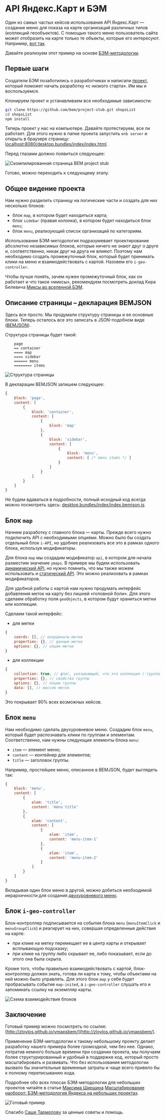 # API Яндекс.Карт и БЭМ

Один из самых частых кейсов использования API Яндекс.Карт — создание меню для показа на карте организаций различных типов (коллекций геообъектов). С помощью такого меню пользователь сайта может отобразить на карте только те объекты, которые его интересуют. Например, [вот так](http://dimik.github.com/ymaps/examples/group-menu/menu03.html).

Давайте реализуем этот пример на основе [БЭМ-методологии](https://ru.bem.info/method/).

## Первые шаги

Создатели БЭМ позаботились о разработчиках и написали [проект](https://ru.bem.info/tutorials/project-stub/), который поможет начать разработку «с низкого старта». Им мы и воспользуемся.

Клонируем проект и устанавливаем все необходимые зависимости:

```bash
git clone https://github.com/bem/project-stub.git shopsList
cd shopsList
npm install
```

Теперь проект у нас на компьютере. Давайте протестируем, все ли работает. Для этого нужно в папке проекта запустить `enb server` и открыть в браузере страницу: [localhost:8080/desktop.bundles/index/index.html](http://localhost:8080/desktop.bundles/index/index.html).

Перед глазами должно появиться следующее:

<img src="http://zloylos.me/other/imgs/ymapsbem/project_stub.png" alt="Скомпилированная страница BEM project stub" border="0"/>

Готово, можно переходить к следующему этапу.

## Общее видение проекта

Нам нужно разделить страницу на логические части и создать для них несколько блоков:

* блок `map`, в котором будет находиться карта;
* блок `sidebar` (правая колонка), в котором будет находиться блок `menu`;
* блок `menu`, реализующий список организаций по категориям.

Использование БЭМ-методология подразумевает проектирование абсолютно независимых блоков, которые ничего не знают друг о друге и, соответственно, никак друг на друга не влияют. Поэтому нам необходимо создать промежуточный блок, который будет принимать клики на меню и взаимодействовать с картой. Назовем его `i-geo-controller`.

Чтобы лучше понять, зачем нужен промежуточный блок, как он работает и что такое «миксы», рекомендуем посмотреть доклад Кира Белевича [Миксы во вселенной БЭМ](http://events.yandex.ru/events/yasubbotnik/msk-sep-2012/talks/327/).

## Описание страницы – декларация BEMJSON

Здесь все просто. Мы продумали структуру страницы и ее основные блоки. Теперь осталось все это записать в JSON-подобном виде ([BEMJSON](https://ru.bem.info/technology/bemjson/v2/bemjson/)).

Структура страницы будет такой:

```
    page
    == container
    ==== map
    ==== sidebar
    ====== menu
    ======== items
```

<img src="http://zloylos.me/other/imgs/ymapsbem/index_bemjson.png" alt="Структура страницы">

В декларации BEMJSON запишем следующее:

```js
{
    block: 'page',
    content: [
        {
            block: 'container',
            content: [
                {
                    block: 'map'
                },
                {
                    block: 'sidebar',
                    content: [
                        {
                            block: 'menu',
                            content: [ /* menu items */ ]
                        }
                    ]
                }
            ]
        }
    ]
}
```

Не будем вдаваться в подробности, полный исходный код всегда можно посмотреть здесь: [desktop.bundles/index/index.bemjson.js](https://github.com/zloylos/ymaps-and-bem/blob/master/desktop.bundles/index/index.bemjson.js).

## Блок `map`

Начнем разработку с главного блока — карты. Прежде всего нужно подключить API с необходимыми опциями. Можно было бы создать отдельный блок `i-API`, но удобнее реализовать все это в рамках одного блока, используя модификаторы.

Для блока `map` мы создадим модификатор `api`, в котором для начала разместим значение `ymaps`. В примере мы будем использовать [динамический API](http://api.yandex.ru/maps/doc/jsapi/), но нужно помнить, что мы также можем использовать и [статический API](http://api.yandex.ru/maps/doc/staticapi/). Это можно реализовать в рамках модификаторов.

Для удобной работы с картой нам нужно продумать интерфейс добавления меток на карту без лишней «головной боли». Для этого сделаем обработку поля `geoObjects`, в котором будут храниться метки или коллекции.

Сделаем такой интерфейс:

* для метки

```js
{
    coords: [], // координаты метки
    properties: {}, // данные метки
    options: {}, // опции метки
}
```

* для коллекции

```js
{
    collection: true, // флаг, указывающий, что это коллекция / группа меток
    properties: {}, // свойства группы
    options: {}, // опции группы
    data: [], // массив меток
}
```

Это покрывает 90% всех возможных кейсов.

## Блок `menu`

Нам необходимо сделать двухуровневое меню. Создадим блок `menu`, который будет распознавать клики по группам и элементам. Соответственно, нам нужны следующие элементы блока `menu`:

* `item` — элемент меню;
* `content` — контейнер для элементов;
* `title` — заголовок группы.

Например, простейшее меню, описанное в BEMJSON, будет выглядеть так:

```js
{
    block: 'menu',
    content: [
        {
            elem: 'title',
            content: 'menu title'
        },
        {
            elem: 'content',
            content: [
                {
                    elem: 'item',
                    content: 'menu-item-1'
                },
                {
                    elem: 'item',
                    content: 'menu-item-2'
                }
            ]
        }
    ]
}
```

Вкладывая один блок меню в другой, можно добиться необходимой иерархичности для создания [двухуровневого меню](https://github.com/zloylos/ymapsbem/blob/master/desktop.bundles/index/index.bemjson.js#L91-183).

## Блок `i-geo-controller`

Блок-контроллер подписывается на события блока `menu` (`menuItemClick` и `menuGroupClick`) и реагирует на них, совершая определенные действия на карте:

* при клике на метку перемещает ее в центр карты и открывает всплывающую подсказку;
* при клике на группу либо скрывает ее, либо показывает, если до этого она была скрыта.

Кроме того, чтобы правильно взаимодействовать с картой, блок-контроллер должен знать, готова ли карта к тому, чтобы объектами на ней можно было управлять. Для этого блок `map` у себя будет пробрасывать событие `map-inited`, а `i-geo-controller` слушать его и запоминать ссылку на экземпляр карты.

<img src="http://zloylos.me/other/imgs/ymapsbem/blocks_scheme.png" alt="Схема взаимодействия блоков">

## Заключение

Готовый пример можно посмотреть по ссылке: [http://zloylos.github.io/ymapsbem/](http://zloylos.github.io/ymapsbem/).

Применение БЭМ-методологии к такому небольшому проекту делает разработку нашего примера более громоздкой, чем без нее. Однако, потратив немного больше времени при создании проекта, мы получаем более структурированный и удобный в поддержке код, который просто масштабировать и развивать. Что без использования методологии вызвало бы значительные временные затраты и чаще всего привело бы к полному переписыванию кода.

Подробнее обо всех плюсах БЭМ-методологии для небольших проектов читайте в статье [Максима Ширшина](https://ru.bem.info/authors/shirshin-maxim/) [Масштабирование наоборот: БЭМ-методология Яндекса на небольших проектах](https://ru.bem.info/articles/bem-for-small-projects/).

<img src="http://zloylos.me/other/imgs/ymapsbem/ready.png" alt="Готовый пример">

Спасибо [Саше Тармолову](http://twitter.com/tarmolov) за ценные советы и помощь.
